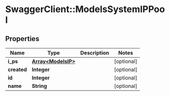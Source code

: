 # SwaggerClient::ModelsSystemIPPool

## Properties
Name | Type | Description | Notes
------------ | ------------- | ------------- | -------------
**i_ps** | [**Array&lt;ModelsIP&gt;**](ModelsIP.md) |  | [optional] 
**created** | **Integer** |  | [optional] 
**id** | **Integer** |  | [optional] 
**name** | **String** |  | [optional] 


